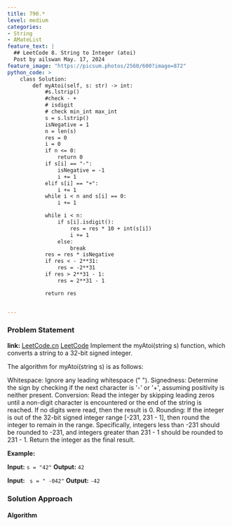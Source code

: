 ```yaml
---
title: 790.*
level: medium
categories:
- String
- AMateList
feature_text: |
  ## LeetCode 8. String to Integer (atoi)
  Post by ailswan May. 17, 2024
feature_image: "https://picsum.photos/2560/600?image=872"
python_code: >
    class Solution:
        def myAtoi(self, s: str) -> int:
            #s.lstrip()
            #check - + 
            # isdigit 
            # check min_int max_int
            s = s.lstrip()
            isNegative = 1
            n = len(s)
            res = 0
            i = 0
            if n <= 0:
                return 0
            if s[i] == "-":
                isNegative = -1
                i += 1
            elif s[i] == "+":
                i += 1
            while i < n and s[i] == 0:
                i += 1

            while i < n:
                if s[i].isdigit():
                    res = res * 10 + int(s[i])
                    i += 1
                else:
                    break
            res = res * isNegative 
            if res < - 2**31:
                res = -2**31
            if res > 2**31 - 1:
                res = 2**31 - 1

            return res     


---
```


### Problem Statement
**link:**
[LeetCode.cn](https://leetcode.cn/problems/string-to-integer-atoi/)
[LeetCode](https://leetcode.com/string-to-integer-atoi/)
Implement the myAtoi(string s) function, which converts a string to a 32-bit signed integer.

The algorithm for myAtoi(string s) is as follows:

Whitespace: Ignore any leading whitespace (" ").
Signedness: Determine the sign by checking if the next character is '-' or '+', assuming positivity is neither present.
Conversion: Read the integer by skipping leading zeros until a non-digit character is encountered or the end of the string is reached. If no digits were read, then the result is 0.
Rounding: If the integer is out of the 32-bit signed integer range [-231, 231 - 1], then round the integer to remain in the range. Specifically, integers less than -231 should be rounded to -231, and integers greater than 231 - 1 should be rounded to 231 - 1.
Return the integer as the final result.

**Example:**

**Input:** `s = "42"`
**Output:** `42`

**Input:** ` s = " -042"`
**Output:** `-42`
 
### Solution Approach
 
#### Algorithm
 